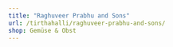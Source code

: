 ```yaml
---
title: "Raghuveer Prabhu and Sons"
url: /tirthahalli/raghuveer-prabhu-and-sons/
shop: Gemüse & Obst
---
```


